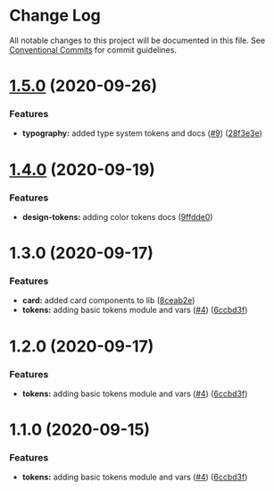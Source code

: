 # Change Log

All notable changes to this project will be documented in this file.
See [Conventional Commits](https://conventionalcommits.org) for commit guidelines.

# [1.5.0](https://github.com/thinkspaces/spark/compare/@thinkspaces/tokens@1.3.0...@thinkspaces/tokens@1.5.0) (2020-09-26)


### Features

* **typography:** added type system tokens and docs ([#9](https://github.com/thinkspaces/spark/issues/9)) ([28f3e3e](https://github.com/thinkspaces/spark/commit/28f3e3eacabff72500e6fbf47cd5d016a0b6664d))





# [1.4.0](https://github.com/thinkspaces/spark/compare/@thinkspaces/tokens@1.3.0...@thinkspaces/tokens@1.4.0) (2020-09-19)


### Features

* **design-tokens:** adding color tokens docs ([9ffdde0](https://github.com/thinkspaces/spark/commit/9ffdde04f747e95108109cfa645c84c8a4aa8c80))





# 1.3.0 (2020-09-17)


### Features

* **card:** added card components to lib ([8ceab2e](https://github.com/thinkspaces/spark/commit/8ceab2e2d07a5d9039dacf6ec7d2a2e664512bec))
* **tokens:** adding basic tokens module and vars ([#4](https://github.com/thinkspaces/spark/issues/4)) ([6ccbd3f](https://github.com/thinkspaces/spark/commit/6ccbd3f1f2bb002046e0bf9b9213a19b2cff3656))





# 1.2.0 (2020-09-17)


### Features

* **tokens:** adding basic tokens module and vars ([#4](https://github.com/thinkspaces/spark/issues/4)) ([6ccbd3f](https://github.com/thinkspaces/spark/commit/6ccbd3f1f2bb002046e0bf9b9213a19b2cff3656))





# 1.1.0 (2020-09-15)


### Features

* **tokens:** adding basic tokens module and vars ([#4](https://github.com/thinkspaces/spark/issues/4)) ([6ccbd3f](https://github.com/thinkspaces/spark/commit/6ccbd3f1f2bb002046e0bf9b9213a19b2cff3656))

